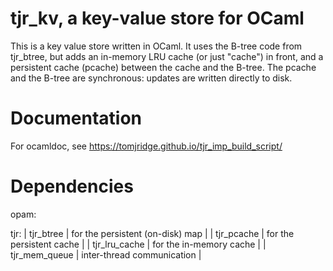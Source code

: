 
# tjr_kv, a key-value store for OCaml

This is a key value store written in OCaml. It uses the B-tree code
from tjr_btree, but adds an in-memory LRU cache (or just "cache") in
front, and a persistent cache (pcache) between the cache and the
B-tree. The pcache and the B-tree are synchronous: updates are written
directly to disk.


# Documentation

For ocamldoc, see https://tomjridge.github.io/tjr_imp_build_script/



# Dependencies

opam: 
<none>

tjr:
| tjr_btree     | for the persistent (on-disk) map |
| tjr_pcache    | for the persistent cache         |
| tjr_lru_cache | for the in-memory cache          |
| tjr_mem_queue | inter-thread communication       |

